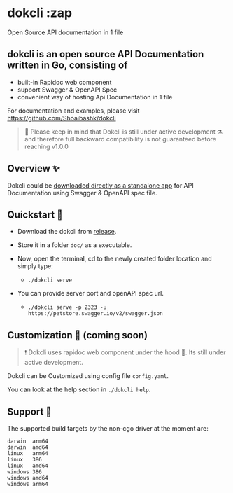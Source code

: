 # dokcli :zap  

Open Source API documentation in 1 file

## dokcli is an open source API Documentation written in Go, consisting of

- built-in Rapidoc web component
- support Swagger & OpenAPI Spec
- convenient way of hosting Api Documentation in 1 file

For documentation and examples, please visit <https://github.com/Shoaibashk/dokcli>
> :construction: Please keep in mind that Dokcli is still under active development :alembic: and therefore full backward compatibility is not guaranteed before reaching v1.0.0

## Overview ✨

Dokcli could be [downloaded directly as a standalone app](https://github.com/Shoaibashk/dokcli/releases) for API Documentation using Swagger & OpenAPI spec file.

## Quickstart 🚀

- Download the dokcli from [release](https://github.com/Shoaibashk/dokcli/releases).
- Store it in a folder `doc/` as a executable.
- Now, open the terminal, cd to the newly created folder location and simply type:
  - `./dokcli serve`
  
- You can provide server port and openAPI spec url.
  - `./dokcli serve -p 2323 -u https://petstore.swagger.io/v2/swagger.json`

## Customization 💅 (coming soon)

>❗ Dokcli uses rapidoc web component under the hood 🌺. Its still under active development.

Dokcli can be Customized using config file `config.yaml`.

You can look at the help section in `./dokcli help`.

## Support 🤗

The supported build targets by the non-cgo driver at the moment are:

```shell
darwin  arm64
darwin  amd64
linux   arm64
linux   386
linux   amd64
windows 386
windows amd64
windows arm64
```

